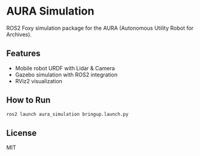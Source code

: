 # AURA Simulation
ROS2 Foxy simulation package for the AURA (Autonomous Utility Robot for Archives).

## Features
- Mobile robot URDF with Lidar & Camera
- Gazebo simulation with ROS2 integration
- RViz2 visualization

## How to Run
```bash
ros2 launch aura_simulation bringup.launch.py
```

## License
MIT
